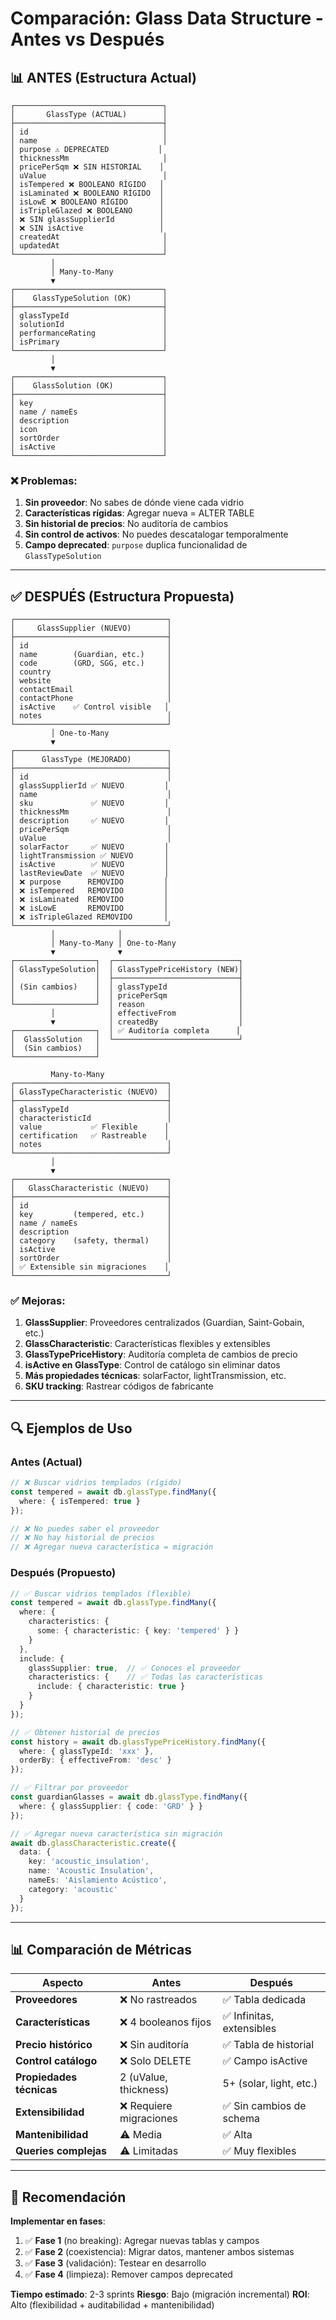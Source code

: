 # Comparación: Glass Data Structure - Antes vs Después

## 📊 ANTES (Estructura Actual)

```
┌─────────────────────────────────┐
│       GlassType (ACTUAL)        │
├─────────────────────────────────┤
│ id                              │
│ name                            │
│ purpose ⚠️ DEPRECATED           │
│ thicknessMm                     │
│ pricePerSqm ❌ SIN HISTORIAL    │
│ uValue                          │
│ isTempered ❌ BOOLEANO RÍGIDO   │
│ isLaminated ❌ BOOLEANO RÍGIDO  │
│ isLowE ❌ BOOLEANO RÍGIDO       │
│ isTripleGlazed ❌ BOOLEANO      │
│ ❌ SIN glassSupplierId          │
│ ❌ SIN isActive                 │
│ createdAt                       │
│ updatedAt                       │
└─────────────────────────────────┘
         │
         │ Many-to-Many
         ▼
┌─────────────────────────────────┐
│    GlassTypeSolution (OK)       │
├─────────────────────────────────┤
│ glassTypeId                     │
│ solutionId                      │
│ performanceRating               │
│ isPrimary                       │
└─────────────────────────────────┘
         │
         ▼
┌─────────────────────────────────┐
│    GlassSolution (OK)           │
├─────────────────────────────────┤
│ key                             │
│ name / nameEs                   │
│ description                     │
│ icon                            │
│ sortOrder                       │
│ isActive                        │
└─────────────────────────────────┘
```

### ❌ Problemas:
1. **Sin proveedor**: No sabes de dónde viene cada vidrio
2. **Características rígidas**: Agregar nueva = ALTER TABLE
3. **Sin historial de precios**: No auditoría de cambios
4. **Sin control de activos**: No puedes descatalogar temporalmente
5. **Campo deprecated**: `purpose` duplica funcionalidad de `GlassTypeSolution`

---

## ✅ DESPUÉS (Estructura Propuesta)

```
┌──────────────────────────────────┐
│     GlassSupplier (NUEVO)        │
├──────────────────────────────────┤
│ id                               │
│ name        (Guardian, etc.)     │
│ code        (GRD, SGG, etc.)     │
│ country                          │
│ website                          │
│ contactEmail                     │
│ contactPhone                     │
│ isActive    ✅ Control visible   │
│ notes                            │
└──────────────────────────────────┘
         │ One-to-Many
         ▼
┌──────────────────────────────────┐
│      GlassType (MEJORADO)        │
├──────────────────────────────────┤
│ id                               │
│ glassSupplierId ✅ NUEVO         │
│ name                             │
│ sku             ✅ NUEVO         │
│ thicknessMm                      │
│ description     ✅ NUEVO         │
│ pricePerSqm                      │
│ uValue                           │
│ solarFactor     ✅ NUEVO         │
│ lightTransmission ✅ NUEVO       │
│ isActive        ✅ NUEVO         │
│ lastReviewDate  ✅ NUEVO         │
│ ❌ purpose      REMOVIDO         │
│ ❌ isTempered   REMOVIDO         │
│ ❌ isLaminated  REMOVIDO         │
│ ❌ isLowE       REMOVIDO         │
│ ❌ isTripleGlazed REMOVIDO       │
└──────────────────────────────────┘
         │              │
         │ Many-to-Many │ One-to-Many
         ▼              ▼
┌──────────────────┐  ┌────────────────────────────┐
│ GlassTypeSolution│  │ GlassTypePriceHistory (NEW)│
│                  │  ├────────────────────────────┤
│ (Sin cambios)    │  │ glassTypeId                │
│                  │  │ pricePerSqm                │
└──────────────────┘  │ reason                     │
         │            │ effectiveFrom              │
         ▼            │ createdBy                  │
┌──────────────────┐  │ ✅ Auditoría completa      │
│  GlassSolution   │  └────────────────────────────┘
│  (Sin cambios)   │
└──────────────────┘
         
         Many-to-Many
┌──────────────────────────────────┐
│ GlassTypeCharacteristic (NUEVO)  │
├──────────────────────────────────┤
│ glassTypeId                      │
│ characteristicId                 │
│ value           ✅ Flexible      │
│ certification   ✅ Rastreable    │
│ notes                            │
└──────────────────────────────────┘
         │
         ▼
┌──────────────────────────────────┐
│   GlassCharacteristic (NUEVO)    │
├──────────────────────────────────┤
│ id                               │
│ key         (tempered, etc.)     │
│ name / nameEs                    │
│ description                      │
│ category    (safety, thermal)    │
│ isActive                         │
│ sortOrder                        │
│ ✅ Extensible sin migraciones    │
└──────────────────────────────────┘
```

### ✅ Mejoras:
1. **GlassSupplier**: Proveedores centralizados (Guardian, Saint-Gobain, etc.)
2. **GlassCharacteristic**: Características flexibles y extensibles
3. **GlassTypePriceHistory**: Auditoría completa de cambios de precio
4. **isActive en GlassType**: Control de catálogo sin eliminar datos
5. **Más propiedades técnicas**: solarFactor, lightTransmission, etc.
6. **SKU tracking**: Rastrear códigos de fabricante

---

## 🔍 Ejemplos de Uso

### Antes (Actual)
```typescript
// ❌ Buscar vidrios templados (rígido)
const tempered = await db.glassType.findMany({
  where: { isTempered: true }
});

// ❌ No puedes saber el proveedor
// ❌ No hay historial de precios
// ❌ Agregar nueva característica = migración
```

### Después (Propuesto)
```typescript
// ✅ Buscar vidrios templados (flexible)
const tempered = await db.glassType.findMany({
  where: {
    characteristics: {
      some: { characteristic: { key: 'tempered' } }
    }
  },
  include: {
    glassSupplier: true,  // ✅ Conoces el proveedor
    characteristics: {    // ✅ Todas las características
      include: { characteristic: true }
    }
  }
});

// ✅ Obtener historial de precios
const history = await db.glassTypePriceHistory.findMany({
  where: { glassTypeId: 'xxx' },
  orderBy: { effectiveFrom: 'desc' }
});

// ✅ Filtrar por proveedor
const guardianGlasses = await db.glassType.findMany({
  where: { glassSupplier: { code: 'GRD' } }
});

// ✅ Agregar nueva característica sin migración
await db.glassCharacteristic.create({
  data: {
    key: 'acoustic_insulation',
    name: 'Acoustic Insulation',
    nameEs: 'Aislamiento Acústico',
    category: 'acoustic'
  }
});
```

---

## 📊 Comparación de Métricas

| Aspecto                  | Antes                  | Después                  |
| ------------------------ | ---------------------- | ------------------------ |
| **Proveedores**          | ❌ No rastreados        | ✅ Tabla dedicada         |
| **Características**      | ❌ 4 booleanos fijos    | ✅ Infinitas, extensibles |
| **Precio histórico**     | ❌ Sin auditoría        | ✅ Tabla de historial     |
| **Control catálogo**     | ❌ Solo DELETE          | ✅ Campo isActive         |
| **Propiedades técnicas** | 2 (uValue, thickness)  | 5+ (solar, light, etc.)  |
| **Extensibilidad**       | ❌ Requiere migraciones | ✅ Sin cambios de schema  |
| **Mantenibilidad**       | ⚠️ Media                | ✅ Alta                   |
| **Queries complejas**    | ⚠️ Limitadas            | ✅ Muy flexibles          |

---

## 🎯 Recomendación

**Implementar en fases**:
1. ✅ **Fase 1** (no breaking): Agregar nuevas tablas y campos
2. ✅ **Fase 2** (coexistencia): Migrar datos, mantener ambos sistemas
3. ✅ **Fase 3** (validación): Testear en desarrollo
4. ✅ **Fase 4** (limpieza): Remover campos deprecated

**Tiempo estimado**: 2-3 sprints
**Riesgo**: Bajo (migración incremental)
**ROI**: Alto (flexibilidad + auditabilidad + mantenibilidad)
